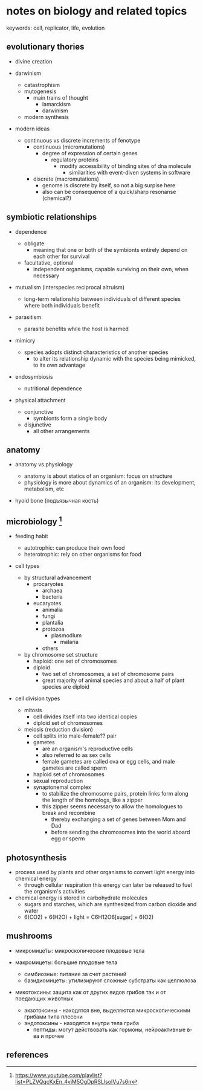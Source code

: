# notes on biology and related topics

keywords: cell, replicator, life, evolution


## evolutionary thories

- divine creation
- darwinism
  - catastrophism
  - mutogenesis
    - main trains of thought
      - lamarckism
      - darwinism
  - modern synthesis
  
- modern ideas
  - continuous vs discrete increments of fenotype
    - continuous (micromutations)
      - degree of expression of certain genes
        - regulatory proteins
          - modify accessibility of binding sites of dna molecule
            - similarities with event-diven systems in software
    - discrete (macromutations)
      - genome is discrete by itself, so not a big surpise here
      - also can be consequence of a quick/sharp resonanse (chemical?)


## symbiotic relationships

- dependence
  - obligate
    - meaning that one or both of the symbionts entirely depend on each other for survival
  - facultative, optional
    - independent organisms, capable surviving on their own, when necessary

- mutualism (interspecies reciprocal altruism)
  - long-term relationship between individuals of different species where both individuals benefit
  
- parasitism
  - parasite benefits while the host is harmed
  
- mimicry
  - species adopts distinct characteristics of another species 
    - to alter its relationship dynamic with the species being mimicked, to its own advantage
    
- endosymbiosis
  - nutritional dependence


- physical attachment
  - conjunctive
    - symbionts form a single body
  - disjunctive 
    - all other arrangements


## anatomy

- anatomy vs physiology
  - anatomy is about statics of an organism: focus on structure
  - physiology is more about dynamics of an organism: its development, metabolism, etc

- hyoid bone (подъязычная кость)


## microbiology  [^2]

- feeding habit
  - autotrophic: can produce their own food
  - heterotrophic: rely on other organisms for food

- cell types
  - by structural advancement
    - procaryotes
      - archaea
      - bacteria
    - eucaryotes
      - animalia
      - fungi
      - plantalia
      - protozoa
        - plasmodium
          - malaria
      - others
  - by chromosome set structure
    - haploid: one set of chromosomes
    - diploid
      - two set of chromosomes, a set of chromosome pairs
      - great majority of animal species and about a half of plant species are diploid

- cell division types
  - mitosis
    - cell divides itself into two identical copies
    - diploid set of chromosomes
  - meiosis (reduction division)
    - cell splits into male-female?? pair
    - gametes
      - are an organism's reproductive cells
      - also referred to as sex cells
      - female gametes are called ova or egg cells, and male gametes are called sperm
    - haploid set of chromosomes
    - sexual reproduction
    - synaptonemal complex
      - to stabilize the chromosome pairs, protein links form along the length of the homologs, like a zipper
      - this zipper seems necessary to allow the homologues to break and recombine
        - thereby exchanging a set of genes between Mom and Dad 
        - before sending the chromosomes into the world aboard egg or sperm


## photosynthesis

- process used by plants and other organisms to convert light energy into chemical energy 
  - through cellular respiration this energy can later be released to fuel the organism's activities
- chemical energy is stored in carbohydrate molecules
  - sugars and starches, which are synthesized from carbon dioxide and water 
  - 6(CO2) + 6(H2O) + light = C6H12O6[sugar] + 6(O2)


## mushrooms

- микромице́ты: микроскопические плодовые тела
- макромицеты: большие плодовые тела
  - симбиозные: питание за счет растений
  - базидиомицеты: утилизируют сложные субстраты как целлюлоза

- микотоксины: защита как от других видов грибов так и от поедающих животных
  - экзотоксины - находятся вне, выделяются микроскопическими грибами типа плесени
  - эндотоксины - находятся внутри тела гриба
    - пептиды: могут действовать как гормоны, нейроактивные в-ва и прочее


## references 

[^1]: https://en.wikipedia.org/wiki/Symbiosis
[^2]: https://www.youtube.com/playlist?list=PLZVQqcKxEn_4vjM5OgDpRSLlsoIVu7s6n
